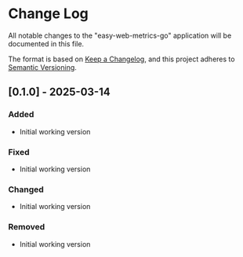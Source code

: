 # Change Log

All notable changes to the "easy-web-metrics-go" application will be documented in this file.

The format is based on [Keep a Changelog](https://keepachangelog.com/en/1.1.0/),
and this project adheres to [Semantic Versioning](https://semver.org/spec/v2.0.0.html).

## [0.1.0] - 2025-03-14

### Added

- Initial working version

### Fixed

- Initial working version

### Changed

- Initial working version

### Removed

- Initial working version